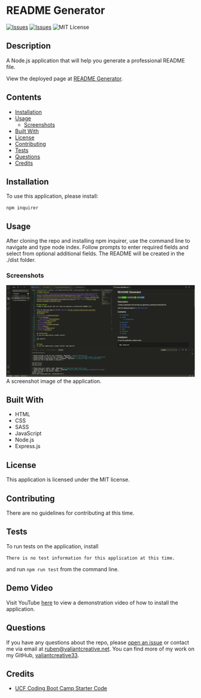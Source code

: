# README Generator
[![Issues](https://img.shields.io/github/issues/valiantcreative33/readme-generator)](https://github.com/valiantcreative33/readme-generator/issues) [![Issues](https://img.shields.io/github/contributors/valiantcreative33/readme-generator)](https://github.com/valiantcreative33/readme-generator/graphs/contributors) ![MIT License](https://img.shields.io/badge/license-MIT-blue)

## Description
A Node.js application that will help you generate a professional README file.
            
View the deployed page at [README Generator](https://github.com/valiantcreative33/readme-generator).
## Contents
* [Installation](#installation)
* [Usage](#usage)
   * [Screenshots](#screenshots)
* [Built With](#built-with)
* [License](#license)
* [Contributing](#contributing)
* [Tests](#tests)
* [Questions](#questions)
* [Credits](#credits)

## Installation
To use this application, please install: 
```
npm inquirer
```
    
## Usage
After cloning the repo and installing npm inquirer, use the command line to navigate and type node index. Follow prompts to enter required fields and select from optional additional fields. The README will be created in the ./dist folder. 
    
### Screenshots
![Here is the screenshot image of the application.](./dist/images/screenshot.png)
A screenshot image of the application.

## Built With

* HTML
* CSS
* SASS
* JavaScript
* Node.js
* Express.js
    
## License
This application is licensed under the MIT license.
    
## Contributing
There are no guidelines for contributing at this time.
    
## Tests
To run tests on the application, install
```
There is no test information for this application at this time.
```
and run `npm run test` from the command line.

## Demo Video
Visit YouTube [here](https://youtu.be/MdHFXr06qhg) to view a demonstration video of how to install the application.
    
## Questions
If you have any questions about the repo, please [open an issue](https://github.com/valiantcreative33/readme-generator/issues) or contact me via email at ruben@valiantcreative.net. You can find more of my work on my GitHub, [valiantcreative33](https://github.com/valiantcreative33/).
    
## Credits
* [UCF Coding Boot Camp Starter Code](https://github.com/coding-boot-camp/potential-enigma)

    
